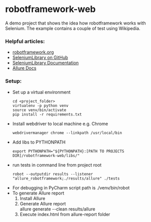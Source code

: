 # robotframework-web

A demo project that shows the idea how robotframework works with Selenium. The example contains a couple of test using
Wikipedia.

### Helpful articles:

- [robotframework.org](https://robotframework.org/)
- [SeleniumLibrary on GitHub](https://github.com/robotframework/SeleniumLibrary)
- [SeleniumLibrary Documentation](https://robotframework.org/SeleniumLibrary/SeleniumLibrary.html)
- [Allure Docs](https://docs.qameta.io/allure/)
### Setup:
- Set up a virtual environment  
  ```
  cd <project_folder>  
  virtualenv -p python venv  
  source venv/bin/activate  
  pip install -r requirements.txt
- Install webdriver to local machine e.g. Chrome  
  ```
  webdrivermanager chrome --linkpath /usr/local/bin
- Add libs to PYTHONPATH
  ```
  export PYTHONPATH="${PYTHONPATH}:[PATH TO PROJECTS DIR]/robotframework-web/libs/"
- run tests in command line from project root
  ```
  robot --outputdir results --listener "allure_robotframework;./results/allure" ./tests
- For debugging in PyCharm script path is ./venv/bin/robot
- To generate Allure report  
  1. Install Allure
  2. Generate Allure report  
    allure generate --clean  results/allure
  3. Execute index.html from allure-report folder
